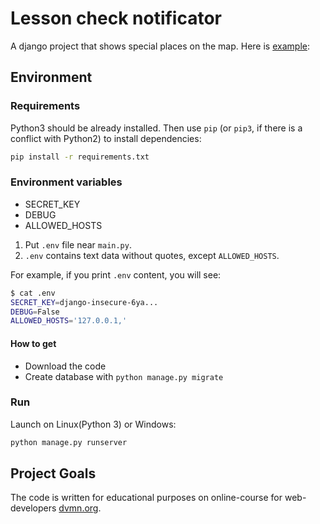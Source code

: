 # Lesson check notificator

A django project that shows special places on the map.
Here is [example](http://notagirl.pythonanywhere.com/):

## Environment


### Requirements

Python3 should be already installed. 
Then use `pip` (or `pip3`, if there is a conflict with Python2) to install dependencies:
```bash
pip install -r requirements.txt
```

### Environment variables

- SECRET_KEY
- DEBUG
- ALLOWED_HOSTS

1. Put `.env` file near `main.py`.
2. `.env` contains text data without quotes, except `ALLOWED_HOSTS`.

For example, if you print `.env` content, you will see:

```bash
$ cat .env
SECRET_KEY=django-insecure-6ya...
DEBUG=False
ALLOWED_HOSTS='127.0.0.1,'
```

#### How to get

- Download the code
- Create database with `python manage.py migrate`

### Run

Launch on Linux(Python 3) or Windows:
```bash
python manage.py runserver
```

## Project Goals

The code is written for educational purposes on online-course for web-developers [dvmn.org](https://dvmn.org/).